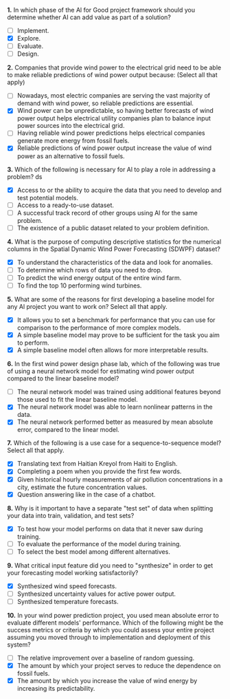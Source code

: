 **1.** In which phase of the Al for Good project framework should you determine whether AI can add value as part of a solution?
- [ ] Implement.
- [x] Explore.
- [ ] Evaluate.
- [ ] Design.

**2.** Companies that provide wind power to the electrical grid need to be able to make reliable predictions of wind power output because: (Select all that apply)
- [ ] Nowadays, most electric companies are serving the vast majority of demand with wind power, so reliable predictions are essential.
- [x] Wind power can be unpredictable, so having better forecasts of wind power output helps electrical utility companies plan to balance input power sources into the electrical grid.
- [ ] Having reliable wind power predictions helps electrical companies generate more energy from fossil fuels.
- [x] Reliable predictions of wind power output increase the value of wind power as an alternative to fossil fuels.

**3.** Which of the following is necessary for Al to play a role in addressing a problem? ds
- [x] Access to or the ability to acquire the data that you need to develop and test potential models.
- [ ] Access to a ready-to-use dataset.
- [ ] A successful track record of other groups using Al for the same problem.
- [ ] The existence of a public dataset related to your problem definition.

**4.** What is the purpose of computing descriptive statistics for the numerical columns in the Spatial Dynamic Wind Power Forecasting (SDWPF) dataset?
- [x] To understand the characteristics of the data and look for anomalies.
- [ ] To determine which rows of data you need to drop.
- [ ] To predict the wind energy output of the entire wind farm.
- [ ] To find the top 10 performing wind turbines.

**5.** What are some of the reasons for first developing a baseline model for any Al project you want to work on? Select all that apply.
- [x] It allows you to set a benchmark for performance that you can use for comparison to the performance of more complex models.
- [x] A simple baseline model may prove to be sufficient for the task you aim to perform.
- [x] A simple baseline model often allows for more interpretable results.

**6.** In the first wind power design phase lab, which of the following was true of using a neural network model for estimating wind power output compared to the linear baseline model?
- [ ] The neural network model was trained using additional features beyond those used to fit the linear baseline model.
- [x] The neural network model was able to learn nonlinear patterns in the data.
- [x] The neural network performed better as measured by mean absolute error, compared to the linear model.

**7.** Which of the following is a use case for a sequence-to-sequence model? Select all that apply.
- [x] Translating text from Haitian Kreyol from Haiti to English.
- [x] Completing a poem when you provide the first few words.
- [x] Given historical hourly measurements of air pollution concentrations in a city, estimate the future concentration values.
- [x] Question answering like in the case of a chatbot.

**8.** Why is it important to have a separate "test set" of data when splitting your data into train, validation, and test sets?
- [x] To test how your model performs on data that it never saw during training.
- [ ] To evaluate the performance of the model during training.
- [ ] To select the best model among different alternatives.

**9.** What critical input feature did you need to "synthesize" in order to get your forecasting model working satisfactorily?
- [x] Synthesized wind speed forecasts.
- [ ] Synthesized uncertainty values for active power output.
- [ ] Synthesized temperature forecasts.

**10.** In your wind power prediction project, you used mean absolute error to evaluate different models' performance. Which of the following might be the success metrics or criteria by which you could assess your entire project assuming you moved through to implementation and deployment of this system?
- [ ] The relative improvement over a baseline of random guessing.
- [x] The amount by which your project serves to reduce the dependence on fossil fuels.
- [x] The amount by which you increase the value of wind energy by increasing its predictability.
